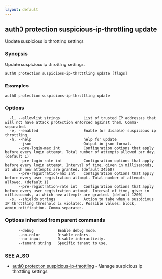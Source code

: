 ```yaml
---
layout: default
---
```

## auth0 protection suspicious-ip-throttling update

Update suspicious ip throttling settings

### Synopsis

Update suspicious ip throttling settings.

```
auth0 protection suspicious-ip-throttling update [flags]
```

### Examples

```
auth0 protection suspicious-ip-throttling update
```

### Options

```
  -l, --allowlist strings           List of trusted IP addresses that will not have attack protection enforced against them. Comma-separated.
  -e, --enabled                     Enable (or disable) suspicious ip throttling.
  -h, --help                        help for update
      --json                        Output in json format.
      --pre-login-max int           Configuration options that apply before every login attempt. Total number of attempts allowed per day. (default 1)
      --pre-login-rate int          Configuration options that apply before every login attempt. Interval of time, given in milliseconds, at which new attempts are granted. (default 34560)
      --pre-registration-max int    Configuration options that apply before every user registration attempt. Total number of attempts allowed. (default 1)
      --pre-registration-rate int   Configuration options that apply before every user registration attempt. Interval of time, given in milliseconds, at which new attempts are granted. (default 1200)
  -s, --shields strings             Action to take when a suspicious IP throttling threshold is violated. Possible values: block, admin_notification. Comma-separated.
```

### Options inherited from parent commands

```
      --debug           Enable debug mode.
      --no-color        Disable colors.
      --no-input        Disable interactivity.
      --tenant string   Specific tenant to use.
```

### SEE ALSO

* [auth0 protection suspicious-ip-throttling](auth0_protection_suspicious-ip-throttling.md)	 - Manage suspicious ip throttling settings

